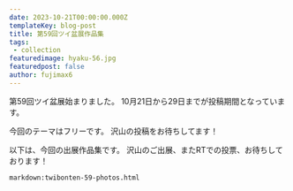 ```yaml
---
date: 2023-10-21T00:00:00.000Z
templateKey: blog-post
title: 第59回ツイ盆展作品集
tags:
 - collection
featuredimage: hyaku-56.jpg
featuredpost: false
author: fujimax6
---
```

第59回ツイ盆展始まりました。
10月21日から29日までが投稿期間となっています。

今回のテーマはフリーです。
沢山の投稿をお待ちしてます！

以下は、今回の出展作品集です。
沢山のご出展、またRTでの投票、お待ちしております！

`markdown:twibonten-59-photos.html`
